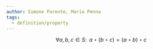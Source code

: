 ```yaml
---
author: Simone Parente, Mario Penna
tags:
  - definition/property
---
```

$$\forall a, b, c \in S : \; \; a \star (b \star c)  = (a \star b) \star c$$